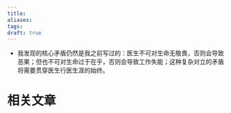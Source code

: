 ```yaml
---
title: 
aliases: 
tags: 
draft: true
---
```


- 我发现的核心矛盾仍然是我之前写过的：医生不可对生命无敬畏，否则会导致恶果；但也不可对生命过于在乎，否则会导致工作失能；这种复杂对立的矛盾将需要贯穿医生行医生涯的始终。

# 相关文章

